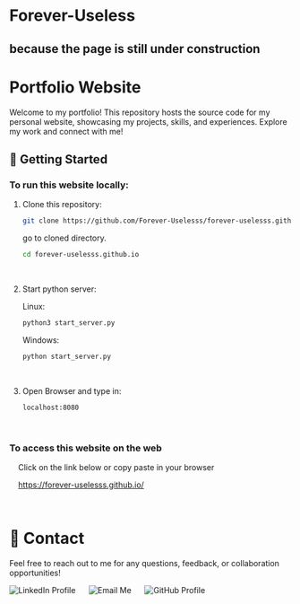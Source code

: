# Forever-Useless

## because the page is still under construction

# Portfolio Website

Welcome to my portfolio! This repository hosts the source code for my personal website, showcasing my projects, skills, and experiences. Explore my work and connect with me!

## 🚀 Getting Started

### To run this website locally:

1. Clone this repository:

   ```bash
   git clone https://github.com/Forever-Uselesss/forever-uselesss.github.io
   ```

   go to cloned directory.

   ```bash
   cd forever-uselesss.github.io
   ```

   <br>

2. Start python server:

   Linux:

   ```bash
   python3 start_server.py
   ```

   Windows:

   ```bash
   python start_server.py
   ```

   <br>

3. Open Browser and type in:
   ```bash
   localhost:8080
   ```
   <br>

### To access this website on the web

&nbsp;&nbsp;&nbsp;&nbsp;Click on the link below or copy paste in your browser

&nbsp;&nbsp;&nbsp;&nbsp;https://forever-uselesss.github.io/

<br>

# 📧 Contact

Feel free to reach out to me for any questions, feedback, or collaboration opportunities!

<!-- LinkedIn -->
<a href="https://www.linkedin.com/in/joe-jaison-t" style="text-decoration: none;" target="_blank" rel="noopener noreferrer">
  <img src="https://img.icons8.com/fluent/48/000000/linkedin.png" alt="LinkedIn Profile" title="Connect on LinkedIn" />
</a>
&nbsp;&nbsp;&nbsp;&nbsp;
<!-- Email -->
<a href="mailto:joejaisonth@gmail.com" style="text-decoration: none;">
  <img src="https://img.icons8.com/fluent/48/000000/gmail.png" alt="Email Me" title="joejaisonth@gmail.com" />
</a>
&nbsp;&nbsp;&nbsp;&nbsp;
<!-- GitHub -->
<a href="https://github.com/Forever-Uselesss" style="text-decoration: none;" target="_blank" rel="noopener noreferrer">
  <img src="https://img.icons8.com/fluent/48/000000/github.png" alt="GitHub Profile" title="View My GitHub" />
</a>
